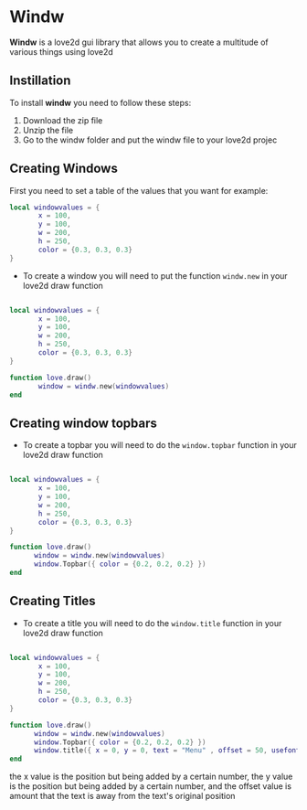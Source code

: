 # Windw

**Windw** is a love2d gui library that allows you to create a multitude of various things using love2d


## Instillation

To install **windw** you need to follow these steps:

1. Download the zip file
2. Unzip the file
3. Go to the windw folder and put the windw file to your love2d projec

## Creating Windows

First you need to set a table of the values that you want for example:

```lua
local windowvalues = {
       x = 100,
       y = 100,
       w = 200,
       h = 250,
       color = {0.3, 0.3, 0.3}
}

```

* To create a window you will need to put the function ```windw.new``` in your love2d draw function

```lua

local windowvalues = {
       x = 100,
       y = 100,
       w = 200,
       h = 250,
       color = {0.3, 0.3, 0.3}
}

function love.draw() 
       window = windw.new(windowvalues)
end

```
## Creating window topbars

* To create a topbar you will need to do the ``window.topbar`` function in your love2d draw function

```lua

local windowvalues = {
       x = 100,
       y = 100,
       w = 200,
       h = 250,
       color = {0.3, 0.3, 0.3}
}

function love.draw()
      window = windw.new(windowvalues)
      window.Topbar({ color = {0.2, 0.2, 0.2} })
end

```
## Creating Titles

* To create a title you will need to do the ``window.title`` function in your love2d draw function

```lua

local windowvalues = {
       x = 100,
       y = 100,
       w = 200,
       h = 250,
       color = {0.3, 0.3, 0.3}
}

function love.draw()
      window = windw.new(windowvalues)
      window.Topbar({ color = {0.2, 0.2, 0.2} })
      window.title({ x = 0, y = 0, text = "Menu" , offset = 50, usefont = love.graphics.setFont(love.graphics.newFont(10))})
end

```
the x value is the position but being added by a certain number, the y value is the position but being added by a certain number, and the offset value is amount that the text is away from the text's original position



